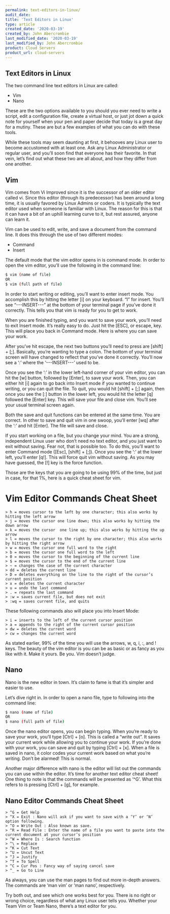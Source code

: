 ```yaml
---
permalink: text-editors-in-linux/
audit_date:
title: 'Text Editors in Linux'
type: article
created_date: '2020-03-19'
created_by: John Abercrombie
last_modified_date: '2020-03-19'
last_modified_by: John Abercrombie
product: Cloud Servers
product_url: cloud-servers
---
```


## Text Editors in Linux

The two command line text editors in Linux are called:

- Vim
- Nano

These are the two options available to you should you ever need to write a script, edit a configuration file, create a virtual host, or just jot down a quick note for yourself when your pen and paper decide that today is a great day for a mutiny. These are but a few examples of what you can do with these tools.

While these tools may seem daunting at first, it behooves any Linux user to become accustomed with at least one. Ask any Linux Administrator or regular user, and you’ll soon find that everyone has their favorite. In that vein, let’s find out what these two are all about, and how they differ from one another.

## Vim

Vim comes from Vi Improved since it is the successor of an older editor called vi. Since this editor (through its predecessor) has been around a long time, it is usually favored by Linux Admins or coders. It is typically the text editor used when someone is familiar with Linux. The reason for this is that it can have a bit of an uphill learning curve to it, but rest assured, anyone can learn it.

Vim can be used to edit, write, and save a document from the command line. It does this through the use of two different modes:

- Command
- Insert

The default mode that the vim editor opens in is command mode. In order to open the vim editor, you’ll use the following in the command line:

```sh
$ vim (name of file)
OR
$ vim (full path of file)
```

In order to start writing or editing, you’ll want to enter insert mode. You accomplish this by hitting the letter [i] on your keyboard. “I” for insert. You’ll see “---INSERT---” at the bottom of your terminal page if you’ve done it correctly. This tells you that vim is ready for you to get to work.

When you are finished typing, and you want to save your work, you’ll need to exit Insert mode. It’s really easy to do. Just hit the [ESC], or escape, key. This will place you back in Command mode. Here is where you can save your work.

After you’ve hit escape, the next two buttons you’ll need to press are [shift] + [;]. Basically, you’re wanting to type a colon. The bottom of your terminal screen will have changed to reflect that you’ve done it correctly. You’ll now see a ‘:’ where the ‘---INSERT---’ used to be.

Once you see the ‘:’ in the lower left-hand corner of your vim editor, you can hit the [w] button, followed by [Enter], to save your work. Then, you can either hit [i] again to go back into Insert mode if you wanted to continue writing, or you can quit the file. To quit, you would hit [shift] + [;] again, then once you see the [:] button in the lower left, you would hit the letter [q] followed the [Enter] key. This will save your file and close vim. You’ll see your usual terminal screen again.

Both the save and quit functions can be entered at the same time. You are correct. In other to save and quit vim in one swoop, you’ll enter [wq] after the ‘:’ and hit [Enter]. The file will save and close.

If you start working on a file, but you change your mind. You are a strong, independent Linux user who don’t need no text editor, and you just want to exit without saving. Fear not, that is possible too. To do this, you’ll want to enter Command mode ([Esc], [shift] + [;]). Once you see the ‘:’ at the lower left, you’ll enter [q!]. This will force quit vim without saving. As you may have guessed, the [!] key is the force function.

Those are the keys that you are going to be using 99% of the time, but just in case, for that 1%, here is a quick cheat sheet for vim.

# Vim Editor Commands Cheat Sheet

    > h = moves cursor to the left by one character; this also works by hitting the left arrow
    > j = moves the cursor one line down; this also works by hitting the down arrow
    > k = moves the cursor  one line up; this also works by hitting the up arrow
    > l = moves the cursor to the right by one character; this also works by hitting the right arrow
    > w = moves the cursor one full word to the right
    > b = moves the cursor one full word to the left
    > 0 = moves the cursor to the beginning of the current line
    > $ = moves the cursor to the end of the current line
    > ~ = changes the case of the current character
    > dd = deletes the current line
    > D = deletes everything on the line to the right of the cursor’s current position
    > x = deletes the current character
    > u = undo the last command
    > . = repeats the last command
    > :w = saves current file, but does not exit
    > :wq = saves current file, and quits

These following commands also will place you into Insert Mode:

    > i = inserts to the left of the current cursor position
    > a = appends to the right of the current cursor position
    > dw = deletes the current word
    > cw = changes the current word

As stated earlier, 99% of the time you will use the arrows, w, q, i, :, and ! keys. The beauty of the vim editor is you can be as basic or as fancy as you like with it. Make it yours. Be you. Vim doesn’t judge.

## Nano

Nano is the new editor in town. It’s claim to fame is that it’s simpler and easier to use.

Let’s dive right in. In order to open a nano file, type to following into the command line:

```sh
$ nano (name of file)
OR
$ nano (full path of file)
```

Once the nano editor opens, you can begin typing. When you’re ready to save your work, you’ll type [Ctrl] + [o]. This is called a “write out”. It saves your current work while allowing you to continue your work. If you’re done with your work, you can save and quit by typing [Ctrl] + [x]. When a file is saved in nano, it color codes your current work based on what you’re writing. Don’t be alarmed! This is normal.

Another major difference with nano is the editor will list out the commands you can use within the editor. It’s time for another text editor cheat sheet! One thing to note is that the commands will be presented as ‘^G’. What this refers to is pressing [Ctrl] + [g], for example.

## Nano Editor Commands Cheat Sheet

    > ^G = Get Help
    > ^X = Exit : Nano will ask if you want to save with a ‘Y’ or ‘N’ option following.
    > ^O = Write Out : Also known as save.
    > ^R = Read File : Enter the name of a file you want to paste into the current document at your cursor’s position
    > ^W = Where Is : Search function
    > ^\ = Replace
    > ^K = Cut Text
    > ^U = Uncut Text
    > ^J = Justify
    > ^T = To Spell
    > ^C = Cur Pos : Fancy way of saying cancel save
    > ^_ = Go to Line

As always, you can use the man pages to find out more in-depth answers. The commands are ‘man vim’ or ‘man nano’, respectively.

Try both out, and see which one works best for you. There is no right or wrong choice, regardless of what any Linux user tells you. Whether your Team Vim or Team Nano, there’s a text editor for you.
